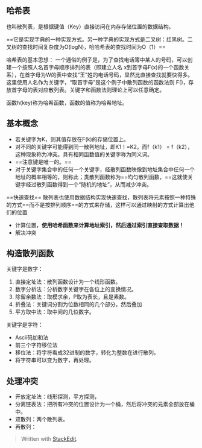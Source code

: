 ## 哈希表
也叫散列表，是根据键值（Key）直接访问在内存存储位置的数据结构。

==它是实现字典的一种实现方式。另一种字典的实现方式是二叉树：红黑树。二叉树的查找时间复杂度为O(logN)，哈哈希表的查找时间为O（1）==

哈希表的基本思想：
一个通俗的例子是，为了查找电话簿中某人的号码，可以创建一个按照人名首字母顺序排列的表（即建立人名 x到首字母F(x)的一个函数关系），在首字母为W的表中查找“王”姓的电话号码，显然比直接查找就要快得多。这里使用人名作为关键字，“取首字母”是这个例子中散列函数的函数法则 F()，存放首字母的表对应散列表。关键字和函数法则理论上可以任意确定。

函数h(key)称为哈希函数，函数的值称为哈希地址。
## 基本概念
- 若关键字为K，则其值存放在F(k)的存储位置上。
- 对不同的关键字可能得到同一散列地址，即K1！=K2。而f（k1） = f（k2），这种现象称为冲突。具有相同函数值的关键字称为同义词。
- ==注意键是唯一的。==
- 对于关键字集合中的任何一个关键字，经散列函数映像到地址集合中任何一个地址的概率相等的，则称此；类散列函数称为==均匀散列函数，==这就使关键字经过散列函数得到一个“随机的地址”，从而减少冲突。

==快速查找==
散列表也使用数据结构实现快速查找，散列表将元素按照一种特殊的方式==而不是按排列顺序==的方式来存储，这样可以通过映射的方式计算出他们的位置
- 计算位置，**使用哈希函数来计算地址索引，然后通过索引直接查取数据！**
- 解决冲突

## 构造散列函数
关键字是数字：
1. 直接定址法：散列函数设计为一个线形函数。
2. 数字分析法：分析数字关键字在各位上的变换情况。
3. 除留余数法：取模求余，P取为表长，且是素数。
4. 折叠法：关键词分割为位数相同的几个部分，然后叠加
5. 平方取中法：取中间的几位数字。

关键字是字符：
- Ascii码加和法
- 前三个字符移位法
- 移位法：将字符看成32进制的数字，转化为整数在进行散列。
- 将字符串可以变为数字，再处理。
## 处理冲突
- 开放定址法：线形探测，平方探测，
- 分离链表法：把所有冲突的位置设计为一个桶，然后将冲突的元素全部放在桶中。
- 双散列：两个散列表。
- 再散列：


> Written with [StackEdit](https://stackedit.io/).
<!--stackedit_data:
eyJoaXN0b3J5IjpbLTExODI4Mjg3MzVdfQ==
-->
